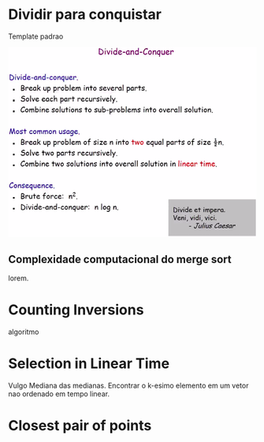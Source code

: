 # Dividir para conquistar

Template padrao

![template](img/template.png)

## Complexidade computacional do merge sort

lorem.

# Counting Inversions

algoritmo

# Selection in Linear Time
Vulgo Mediana das medianas.
Encontrar o k-esimo elemento em um vetor nao ordenado
em tempo linear.

# Closest pair of points
